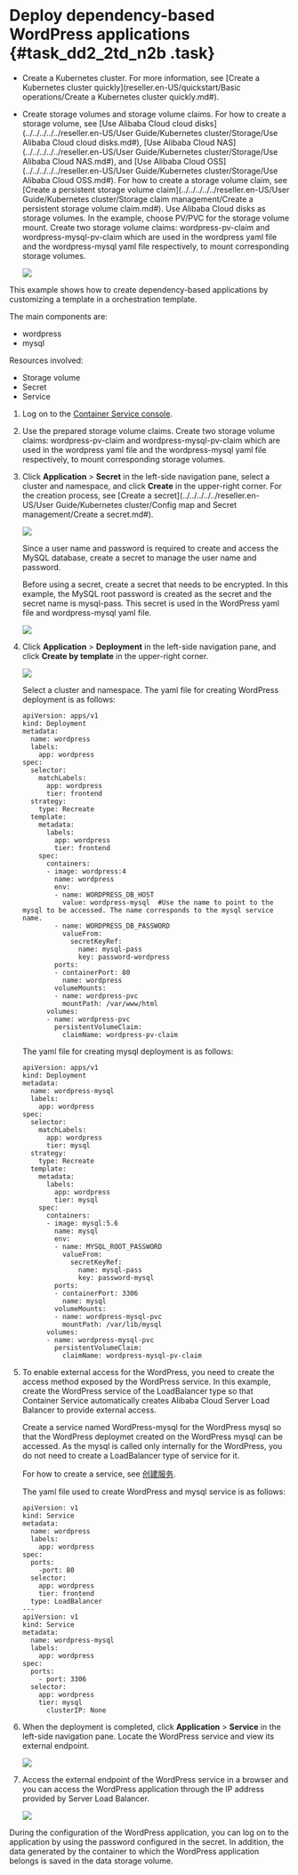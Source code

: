 # Deploy dependency-based WordPress applications {#task_dd2_2td_n2b .task}

-   Create a Kubernetes cluster. For more information, see [Create a Kubernetes cluster quickly](reseller.en-US/quickstart/Basic operations/Create a Kubernetes cluster quickly.md#).
-   Create storage volumes and storage volume claims. For how to create a storage volume, see [Use Alibaba Cloud cloud disks](../../../../../reseller.en-US/User Guide/Kubernetes cluster/Storage/Use Alibaba Cloud cloud disks.md#), [Use Alibaba Cloud NAS](../../../../../reseller.en-US/User Guide/Kubernetes cluster/Storage/Use Alibaba Cloud NAS.md#), and [Use Alibaba Cloud OSS](../../../../../reseller.en-US/User Guide/Kubernetes cluster/Storage/Use Alibaba Cloud OSS.md#). For how to create a storage volume claim, see [Create a persistent storage volume claim](../../../../../reseller.en-US/User Guide/Kubernetes cluster/Storage claim management/Create a persistent storage volume claim.md#). Use Alibaba Cloud disks as storage volumes. In the example, choose PV/PVC for the storage volume mount. Create two storage volume claims: wordpress-pv-claim and wordpress-mysql-pv-claim which are used in the wordpress yaml file and the wordpress-mysql yaml file respectively, to mount corresponding storage volumes.

    ![](http://static-aliyun-doc.oss-cn-hangzhou.aliyuncs.com/assets/img/16063/15530674457682_en-US.png)


This example shows how to create dependency-based applications by customizing a template in a orchestration template.

The main components are:

-   wordpress
-   mysql

Resources involved:

-   Storage volume
-   Secret
-   Service

1.  Log on to the [Container Service console](https://partners-intl.console.aliyun.com/#/cs). 
2.  Use the prepared storage volume claims. Create two storage volume claims: wordpress-pv-claim and wordpress-mysql-pv-claim which are used in the wordpress yaml file and the wordpress-mysql yaml file respectively, to mount corresponding storage volumes. 
3.  Click **Application** \> **Secret** in the left-side navigation pane, select a cluster and namespace, and click **Create** in the upper-right corner. For the creation process, see [Create a secret](../../../../../reseller.en-US/User Guide/Kubernetes cluster/Config map and Secret management/Create a secret.md#). 

    ![](http://static-aliyun-doc.oss-cn-hangzhou.aliyuncs.com/assets/img/16063/15530674457669_en-US.png)

    Since a user name and password is required to create and access the MySQL database, create a secret to manage the user name and password.

    Before using a secret, create a secret that needs to be encrypted. In this example, the MySQL root password is created as the secret and the secret name is mysql-pass. This secret is used in the WordPress yaml file and wordpress-mysql yaml file.

    ![](http://static-aliyun-doc.oss-cn-hangzhou.aliyuncs.com/assets/img/16063/15530674457693_en-US.png)

4.  Click **Application** \> **Deployment** in the left-side navigation pane, and click **Create by template** in the upper-right corner. 

    ![](http://static-aliyun-doc.oss-cn-hangzhou.aliyuncs.com/assets/img/16063/15530674457692_en-US.png)

    Select a cluster and namespace. The yaml file for creating WordPress deployment is as follows:

    ```
    apiVersion: apps/v1
    kind: Deployment
    metadata:
      name: wordpress
      labels:
        app: wordpress
    spec:
      selector:
        matchLabels:
          app: wordpress
          tier: frontend
      strategy:
        type: Recreate
      template:
        metadata:
          labels:
            app: wordpress
            tier: frontend
        spec:
          containers:
          - image: wordpress:4
            name: wordpress
            env:
            - name: WORDPRESS_DB_HOST
              value: wordpress-mysql  #Use the name to point to the mysql to be accessed. The name corresponds to the mysql service name.
            - name: WORDPRESS_DB_PASSWORD
              valueFrom:
                secretKeyRef:
                  name: mysql-pass
                  key: password-wordpress
            ports:
            - containerPort: 80
              name: wordpress
            volumeMounts:
            - name: wordpress-pvc
              mountPath: /var/www/html
          volumes:
          - name: wordpress-pvc
            persistentVolumeClaim:
              claimName: wordpress-pv-claim
    ```

    The yaml file for creating mysql deployment is as follows:

    ```
    apiVersion: apps/v1
    kind: Deployment
    metadata:
      name: wordpress-mysql
      labels:
        app: wordpress
    spec:
      selector:
        matchLabels:
          app: wordpress
          tier: mysql
      strategy:
        type: Recreate
      template:
        metadata:
          labels:
            app: wordpress
            tier: mysql
        spec:
          containers:
          - image: mysql:5.6
            name: mysql
            env:
            - name: MYSQL_ROOT_PASSWORD
              valueFrom:
                secretKeyRef:
                  name: mysql-pass
                  key: password-mysql
            ports:
            - containerPort: 3306
              name: mysql
            volumeMounts:
            - name: wordpress-mysql-pvc
              mountPath: /var/lib/mysql
          volumes:
          - name: wordpress-mysql-pvc
            persistentVolumeClaim:
              claimName: wordpress-mysql-pv-claim
    ```

5.  To enable external access for the WordPress, you need to create the access method exposed by the WordPress service. In this example, create the WordPress service of the LoadBalancer type so that Container Service automatically creates Alibaba Cloud Server Load Balancer to provide external access. 

    Create a service named WordPress-mysql for the WordPress mysql so that the WordPress deploymet created on the WordPress mysql can be accessed. As the mysql is called only internally for the WordPress, you do not need to create a LoadBalancer type of service for it.

    For how to create a service, see [创建服务](https://help.aliyun.com/document_detail/70098.html?spm=a2c4g.11186623.6.584.WI79Yj).

    The yaml file used to create WordPress and mysql service is as follows:

    ```
    apiVersion: v1
    kind: Service
    metadata:
      name: wordpress
      labels:
        app: wordpress
    spec:
      ports:
        -port: 80
      selector:
        app: wordpress
        tier: frontend
      type: LoadBalancer
    ---
    apiVersion: v1
    kind: Service
    metadata:
      name: wordpress-mysql
      labels:
        app: wordpress
    spec:
      ports:
        - port: 3306
      selector:
        app: wordpress
        tier: mysql
      	  clusterIP: None
    ```

6.  When the deployment is completed, click **Application** \> **Service** in the left-side navigation pane. Locate the WordPress service and view its external endpoint. 

    ![](http://static-aliyun-doc.oss-cn-hangzhou.aliyuncs.com/assets/img/16063/15530674457695_en-US.png)

7.  Access the external endpoint of the WordPress service in a browser and you can access the WordPress application through the IP address provided by Server Load Balancer. 

    ![](http://static-aliyun-doc.oss-cn-hangzhou.aliyuncs.com/assets/img/16063/15530674457696_en-US.png)


During the configuration of the WordPress application, you can log on to the application by using the password configured in the secret. In addition, the data generated by the container to which the WordPress application belongs is saved in the data storage volume.

